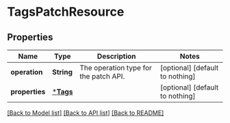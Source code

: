 # TagsPatchResource


## Properties
Name | Type | Description | Notes
------------ | ------------- | ------------- | -------------
**operation** | **String** | The operation type for the patch API. | [optional] [default to nothing]
**properties** | [***Tags**](Tags.md) |  | [optional] [default to nothing]


[[Back to Model list]](../README.md#models) [[Back to API list]](../README.md#api-endpoints) [[Back to README]](../README.md)


